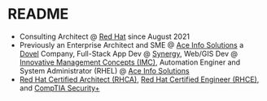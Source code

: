 # README

* Consulting Architect @ [Red Hat] since August 2021
* Previously an Enterprise Architect and SME @ [Ace Info Solutions] a [Dovel] Company, Full-Stack App Dev @ [Synergy], Web/GIS Dev @ [Innovative Management Concepts (IMC)], Automation Enginer and System Administrator (RHEL) @ [Ace Info Solutions]
* [Red Hat Certified Architect (RHCA)][Red Hat Certification Link], [Red Hat Certified Engineer (RHCE)][Red Hat Certification Link], and [CompTIA Security+]

[Ace Info Solutions]: https://www.aceinfosolutions.com
[CompTIA Security+]: https://www.certmetrics.com/comptia/public/verification.aspx?code=WDVGFMFM33FQCV3X
[Dovel]: https://doveltech.com
[Guidehouse]: https://guidehouse.com
[Innovative Management Concepts (IMC)]: https://www.imcva.com
[Red Hat Certification Link]: https://rhtapps.redhat.com/verify?certId=210-167-441
[Red Hat]: https://www.redhat.com
[Synergy]: https://www.synergybis.com
